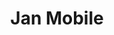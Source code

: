 ---
title: Jan Mobile
slug: /mobile
description: Jan Mobile allows you to bring your AI on the go
keywords:
  [
    Jan AI,
    Jan,
    ChatGPT alternative,
    local AI,
    private AI,
    conversational AI,
    no-subscription fee,
    large language model,
  ]
---